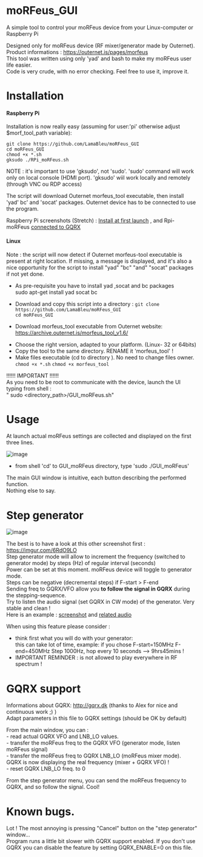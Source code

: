 # moRFeus_GUI

A simple tool to control your moRFeus device from your Linux-computer or Raspberry Pi

Designed only for moRFeus device (RF mixer/generator made by Outernet).  
Product informations : https://outernet.is/pages/morfeus   
This tool was written using only 'yad' and bash to make my moRFeus user life easier.  
Code is very crude, with no error checking. Feel free to use it, improve it. 


Installation  
============

 #### Raspberry Pi
 
 Installation is now really easy (assuming for user:'pi' otherwise adjust $morf_tool_path variable): 
 
  `git clone https://github.com/LamaBleu/moRFeus_GUI`  
  `cd moRFeus_GUI`  
  `chmod +x *.sh`  
  `gksudo ./RPi_moRFeus.sh`  
  
NOTE : it's important to use 'gksudo', not 'sudo'. 
'sudo' command will work only on local console (HDMI port). 'gksudo' wiil work locally and remotely (through VNC ou RDP access)  
  
The script will download Outernet morfeus_tool executable, then install 'yad' bc' and 'socat' packages.
Outernet device has to be connected to use the program.

Raspberry Pi screenshots (Stretch) : [Install at first launch](https://imgur.com/2Qbmq5h) , and Rpi-moRFeus [connected to GQRX](https://imgur.com/ACr0HGj)

#### Linux

Note : the script will now detect if Outernet morfeus-tool executable is present at right location. If missing, a message is displayed,
and it's also a nice opportunity for the script to install "yad" "bc" "and" "socat" packages if not yet done.  

* As pre-requisite you have to install yad ,socat and bc packages  
     sudo apt-get install yad socat bc  
     
* Download and copy this script into a directory :
   `git clone https://github.com/LamaBleu/moRFeus_GUI`  
   `cd moRFeus_GUI`    
 
* Download morfeus_tool executable from Outernet website: https://archive.outernet.is/morfeus_tool_v1.6/  
- Choose the right version, adapted to your platform.  (Linux- 32 or 64bits)    
- Copy the tool to the same directory. RENAME it 'morfeus_tool' !  
- Make  files executable (cd to directory ). No need to change files owner. 
   `chmod +x *.sh` 
   `chmod +x morfeus_tool` 
   
!!!!!! IMPORTANT !!!!!!  
As you need to be root to communicate with the device, launch the UI typing from shell :   
  " sudo <directory_path>/GUI_moRFeus.sh"  

 
Usage  
=====

At launch actual moRFeus settings are collected and displayed on the first three lines.

![image](https://user-images.githubusercontent.com/26578895/38947869-5274aa46-433e-11e8-8e76-18c5039fda80.png)

- from shell 'cd' to GUI_moRFeus directory, type 'sudo ./GUI_moRFeus'  

The main GUI window is intuitive, each button describing the performed function.  
Nothing else to say.  

Step generator
==============

![image](https://user-images.githubusercontent.com/26578895/38948007-aca71f4e-433e-11e8-9bfe-714a17975774.png)


The best is to have a look at this other screenshot first : https://imgur.com/6RdO9LO   
Step generator mode will allow to increment the frequency (switched to generator mode) by steps (Hz) of regular interval (seconds)  
Power can be set at this moment. moRFeus device will toggle to generator mode.  
Steps can be negative (decremental steps) if F-start > F-end  
Sending freq to GQRX/VFO allow you **to follow the signal in GQRX** during the stepping-sequence.  
Try to listen the audio signal (set GQRX in CW mode) of the generator. Very stable and clean !  
Here is an example : [screenshot](https://imgur.com/vmZoEP2) and [related audio](https://vocaroo.com/i/s0efbrP0W1cP)

When using this feature please consider : 
- think first what you will do with your generator:  
  this can take lot of time, example: if you chose F-start=150MHz F-end=450MHz Step 1000Hz, hop every 10 seconds --> 9hrs45mins !  
- IMPORTANT REMINDER : is not allowed to play everywhere in RF spectrum !  


GQRX support  
============
Informations about GQRX: http://gqrx.dk (thanks to Alex for nice and continuous work ;) )  
 Adapt parameters in this file to GQRX settings (should be OK by default)  
 
 From the main window, you can :  
	- read actual GQRX VFO and LNB_LO values.  
	- transfer the moRFeus freq to the GQRX VFO (generator mode, listen moRFeus signal)  
	- transfer the moRFeus freq to GQRX LNB_LO (moRFeus mixer mode).
	  GQRX is now displaying the real frequency (mixer + GQRX VFO) !  
	- reset GQRX LNB_LO freq. to 0 
	  
 
 From the step generator menu, you can send the moRFeus frequency to GQRX, and so follow the signal. Cool!  


Known bugs.  
===========
Lot ! 
The most annoying is pressing "Cancel" button on the "step generator" window...  
Program runs a little bit slower with GQRX support enabled. 
If you don't use GQRX you can disable the feature by setting GQRX_ENABLE=0 on this file.  


